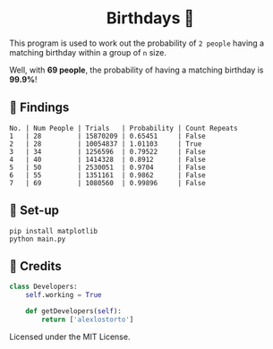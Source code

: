 <h1 align="center">Birthdays 🎂</h1>

This program is used to work out the probability of `2 people` having a matching birthday within a group of `n` size.

Well, with **69 people**, the probability of having a matching birthday is **99.9%**!

## 💾 Findings

``` text
No. | Num People | Trials   | Probability | Count Repeats
1   | 28         | 15870209 | 0.65451     | False
2   | 28         | 10054837 | 1.01103     | True
3   | 34         | 1256596  | 0.79522     | False
4   | 40         | 1414328  | 0.8912      | False
5   | 50         | 2530051  | 0.9704      | False
6   | 55         | 1351161  | 0.9862      | False
7   | 69         | 1080560  | 0.99896     | False
```

## 🔧 Set-up

```
pip install matplotlib
python main.py
```

## 📜 Credits 

```python
class Developers:
    self.working = True

    def getDevelopers(self):
        return ['alexlostorto']
```

Licensed under the MIT License.
